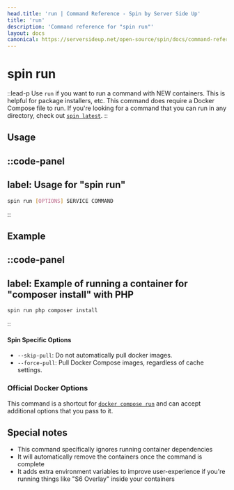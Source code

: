 ```yaml
---
head.title: 'run | Command Reference - Spin by Server Side Up'
title: 'run'
description: 'Command reference for "spin run"'
layout: docs
canonical: https://serversideup.net/open-source/spin/docs/command-reference/run
---
```

# spin run
::lead-p
Use `run` if you want to run a command with NEW containers. This is helpful for package installers, etc. This command does require a Docker Compose file to run. If you're looking for a command that you can run in any directory, check out [`spin latest`](/docs/command-reference/latest/).
::

## Usage
::code-panel
---
label: Usage for "spin run"
---
```bash
spin run [OPTIONS] SERVICE COMMAND 
```
::

## Example
::code-panel
---
label: Example of running a container for "composer install" with PHP
---
```bash
spin run php composer install
```
::

#### Spin Specific Options
- `--skip-pull`: Do not automatically pull docker images.
- `--force-pull`: Pull Docker Compose images, regardless of cache settings.

### Official Docker Options
This command is a shortcut for [`docker compose run`](https://docs.docker.com/compose/reference/run/) and can accept additional options that you pass to it.

## Special notes
* This command specifically ignores running container dependencies
* It will automatically remove the containers once the command is complete
* It adds extra environment variables to improve user-experience if you're running things like "S6 Overlay" inside your containers